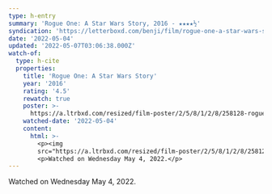 ```yaml
---
type: h-entry
summary: 'Rogue One: A Star Wars Story, 2016 - ★★★★½'
syndication: 'https://letterboxd.com/benji/film/rogue-one-a-star-wars-story/3/'
date: '2022-05-04'
updated: '2022-05-07T03:06:38.000Z'
watch-of:
  type: h-cite
  properties:
    title: 'Rogue One: A Star Wars Story'
    year: '2016'
    rating: '4.5'
    rewatch: true
    poster: >-
      https://a.ltrbxd.com/resized/film-poster/2/5/8/1/2/8/258128-rogue-one-a-star-wars-story-0-600-0-900-crop.jpg?v=eff30d0282
    watched-date: '2022-05-04'
    content:
      html: >-
        <p><img
        src="https://a.ltrbxd.com/resized/film-poster/2/5/8/1/2/8/258128-rogue-one-a-star-wars-story-0-600-0-900-crop.jpg?v=eff30d0282"/></p>
        <p>Watched on Wednesday May 4, 2022.</p>
---
```

Watched on Wednesday May 4, 2022.
